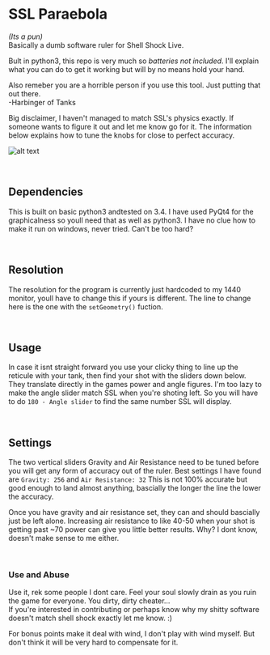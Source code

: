 # SSL Paraebola
*(Its a pun)*  
Basically a dumb software ruler for Shell Shock Live.

Bult in python3, this repo is very much so *batteries not included*. I'll explain what you can do to get it working but will by no means hold your hand.

Also remeber you are a horrible person if you use this tool. Just putting that out there.  
\-Harbinger of Tanks

Big disclaimer, I haven't managed to match SSL's physics exactly. If someone wants to figure it out and let me know go for it. The information below explains how to tune the knobs for close to perfect accuracy.

![alt text](http://i.imgur.com/mMfz3XO.png "Screenshot")

&nbsp;

## Dependencies
This is built on basic python3 andtested on 3.4. I have used PyQt4 for the graphicalness so youll need that as well as python3. I have no clue how to make it run on windows, never tried. Can't be too hard?

&nbsp;

## Resolution
The resolution for the program is currently just hardcoded to my 1440 monitor, youll have to change this if yours is different. The line to change here is the one with the `setGeometry()` fuction.

&nbsp;

## Usage
In case it isnt straight forward you use your clicky thing to line up the reticule with your tank, then find your shot with the sliders down below. They translate directly in the games power and angle figures. I'm too lazy to make the angle slider match SSL when you're shoting left. So you will have to do `180 - Angle slider` to find the same number SSL will display.

&nbsp;

## Settings
The two vertical sliders Gravity and Air Resistance need to be tuned before you will get any form of accuracy out of the ruler.
Best settings I have found are `Gravity: 256` and `Air Resistance: 32` This is not 100% accurate but good enough to land almost anything, bascially the longer the line the lower the accuracy.

Once you have gravity and air resistance set, they can and should bascially just be left alone. Increasing air resistance to like 40-50 when your shot is getting past ~70 power can give you little better results. Why? I dont know, doesn't make sense to me either.

&nbsp;
&nbsp;

### Use and Abuse
Use it, rek some people I dont care. Feel your soul slowly drain as you ruin the game for everyone. You dirty, dirty cheater...  
If you're interested in contributing or perhaps know why my shitty software doesn't match shell shock exactly let me know. :)

For bonus points make it deal with wind, I don't play with wind myself. But don't think it will be very hard to compensate for it.
